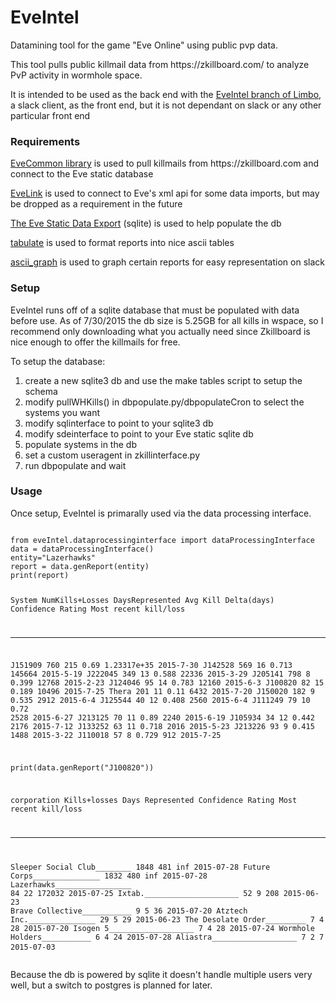 # EveIntel
Datamining tool for the game "Eve Online" using public pvp data.


<p>This tool pulls public killmail data from https://zkillboard.com/ to analyze PvP activity in wormhole space.</p> 
<p>It is intended to be used as the back end with the <a href="https://github.com/Marclass/limbo/tree/EveIntelBranch" >EveIntel branch of Limbo</a>, a slack client, as the front end, but it is not dependant on slack or any other particular front end</p>

<h3>Requirements</h3>
<p><a href="https://github.com/Marclass/EveCommon">EveCommon library</a> is used to pull killmails from https://zkillboard.com and connect to the Eve static database</p>
<p><a href="https://github.com/eve-val/evelink">EveLink</a> is used to connect to Eve's xml api for some data imports, but may be dropped as a requirement in the future</p>
<p><a href="https://developers.eveonline.com/resource/static-data-export">The Eve Static Data Export</a> (sqlite) is used to help populate the db</p>
<p><a href="https://pypi.python.org/pypi/tabulate"> tabulate</a> is used to format reports into nice ascii tables</p>
<p><a href="https://pypi.python.org/pypi/ascii_graph/0.2.1">ascii_graph</a> is used to graph certain reports for easy representation on slack</p>

<h3>Setup</h3>
<p>EveIntel runs off of a sqlite database that must be populated with data before use. As of 7/30/2015 the db size is 5.25GB for all kills in wspace, so I recommend only downloading what you actually need since Zkillboard is nice enough to offer the killmails for free. </p>

<p>To setup the database: 
<ol><li>create a new sqlite3 db and use the make tables script to setup the schema</li>
<li>modify pullWHKills() in dbpopulate.py/dbpopulateCron to select the systems you want</li>
<li>modify sqlinterface to point to your sqlite3 db</li>
<li>modify sdeinterface to point to your Eve static sqlite db</li>
<li>populate systems in the db</li>
<li>set a custom useragent in zkillinterface.py</li>
<li>run dbpopulate and wait</li></ol></p>

<h3>Usage</h3>
<p>Once setup, EveIntel is primarally used via the data processing interface. 
<pre>
<code>
from eveIntel.dataprocessinginterface import dataProcessingInterface
data = dataProcessingInterface()
entity="Lazerhawks"
report = data.genReport(entity)
print(report)

System      NumKills+Losses    DaysRepresented    Avg Kill Delta(days)    Confidence Rating  Most recent kill/loss
--------  -----------------  -----------------  ----------------------  -------------------  -----------------------
J151909                 760                215                   0.69           1.23317e+35  2015-7-30
J142528                 569                 16                   0.713     145664            2015-5-19
J222045                 349                 13                   0.588      22336            2015-3-29
J205141                 798                  8                   0.399      12768            2015-2-23
J124046                  95                 14                   0.783      12160            2015-6-3
J100820                  82                 15                   0.189      10496            2015-7-25
Thera                   201                 11                   0.11        6432            2015-7-20
J150020                 182                  9                   0.535       2912            2015-6-4
J125544                  40                 12                   0.408       2560            2015-6-4
J111249                  79                 10                   0.72        2528            2015-6-27
J213125                  70                 11                   0.89        2240            2015-6-19
J105934                  34                 12                   0.442       2176            2015-7-12
J133252                  63                 11                   0.718       2016            2015-5-23
J213226                  93                  9                   0.415       1488            2015-3-22
J110018                  57                  8                   0.729        912            2015-7-25


print(data.genReport("J100820"))

corporation                    Kills+losses    Days Represented    Confidence Rating  Most recent kill/loss
---------------------------  --------------  ------------------  -------------------  -----------------------
Sleeper Social Club________            1848                 481                  inf  2015-07-28
Future Corps_______________            1832                 480                  inf  2015-07-28
Lazerhawks_________________              84                  22               172032  2015-07-25
Ixtab._____________________              52                   9                  208  2015-06-23
Brave Collective___________               9                   5                   36  2015-07-20
Atztech Inc._______________              29                   5                   29  2015-06-23
The Desolate Order_________               7                   4                   28  2015-07-20
Isogen 5___________________               7                   4                   28  2015-07-24
Wormhole Holders___________               6                   4                   24  2015-07-28
Aliastra___________________               7                   2                    7  2015-07-03
</code>
</pre>
Because the db is powered by sqlite it doesn't handle multiple users very well, but a switch to postgres is planned for later.
</p>
